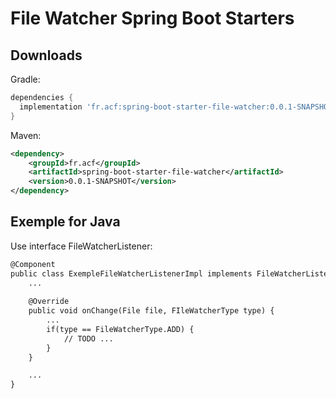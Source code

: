 # File Watcher Spring Boot Starters

## Downloads

Gradle:

```gradle
dependencies {
  implementation 'fr.acf:spring-boot-starter-file-watcher:0.0.1-SNAPSHOT'
}
```

Maven:

```xml
<dependency>
    <groupId>fr.acf</groupId>
    <artifactId>spring-boot-starter-file-watcher</artifactId>
    <version>0.0.1-SNAPSHOT</version>
</dependency>
```

## Exemple for Java

Use interface FileWatcherListener:

```xml
@Component
public class ExempleFileWatcherListenerImpl implements FileWatcherListener {
    ...
    
    @Override
    public void onChange(File file, FIleWatcherType type) {
        ...
        if(type == FileWatcherType.ADD) {
            // TODO ...
        }
    }

    ...
}
```

